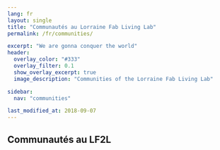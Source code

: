 ```yaml
---
lang: fr
layout: single
title: "Communautés au Lorraine Fab Living Lab"
permalink: /fr/communities/

excerpt: "We are gonna conquer the world"
header:  
  overlay_color: "#333"
  overlay_filter: 0.1
  show_overlay_excerpt: true 
  image_description: "Communities of the Lorraine Fab Living Lab"

sidebar:
  nav: "communities"

last_modified_at: 2018-09-07
---
```


## Communautés au LF2L
